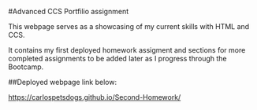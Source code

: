 #Advanced CCS Portfilio assignment

This webpage serves as a showcasing of my current skills with HTML and CCS.

It contains my first deployed homework assigment and sections for more completed assignments to be added later as I progress through the Bootcamp.

##Deployed webpage link below: 

https://carlospetsdogs.github.io/Second-Homework/ 

